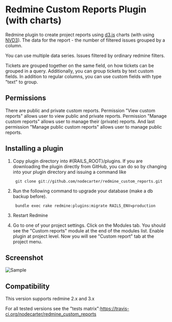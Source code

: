 # Redmine Custom Reports Plugin (with charts)


Redmine plugin to create project reports using [d3.js](http://d3js.org/) charts (with using [NVD3](http://nvd3.org/)). The data for the report - the number of filtered issues grouped by a column.

You can use multiple data series. Issues filtered by ordinary redmine filters.

Tickets are grouped together on the same field, on how tickets can be grouped in a query. Additionally, you can group tickets by text custom fields. In addition to regular columns, you can use custom fields with type "text" to group.

## Permissions

There are public and private custom reports. Permission "View custom reports" allows user to view public and private reports. Permission "Manage custom reports" allows user to manage their (private) reports. And last permission "Manage public custom reports" allows user to manage public reports.

## Installing a plugin

1. Copy plugin directory into #{RAILS_ROOT}/plugins.
If you are downloading the plugin directly from GitHub,
you can do so by changing into your plugin directory and issuing a command like

        git clone git://github.com/nodecarter/redmine_custom_reports.git

2. Run the following command to upgrade your database (make a db backup before).

        bundle exec rake redmine:plugins:migrate RAILS_ENV=production

3. Restart Redmine

4. Go to one of your project settings. Click on the Modules tab.
You should see the "Custom reports" module at the end of the modules list.
Enable plugin at project level. Now you will see "Custom report" tab at the project menu.

## Screenshot

![Sample](https://github.com/nodecarter/redmine_custom_reports/raw/master/screenshot.png)

## Compatibility

This version supports redmine 2.x and 3.x

For all tested versions see the "tests matrix":https://travis-ci.org/nodecarter/redmine_custom_reports
